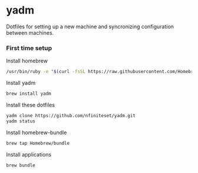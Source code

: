 # yadm
Dotfiles for setting up a new machine and syncronizing configuration between machines.

### First time setup

Install homebrew
```bash
/usr/bin/ruby -e "$(curl -fsSL https://raw.githubusercontent.com/Homebrew/install/master/install)"
```

Install yadm
```bash
brew install yadm
```

Install these dotfiles
```bash
yadm clone https://github.com/nfiniteset/yadm.git
yadm status
```

Install homebrew-bundle
```bash
brew tap Homebrew/bundle
```

Install applications
```bash
brew bundle
```
